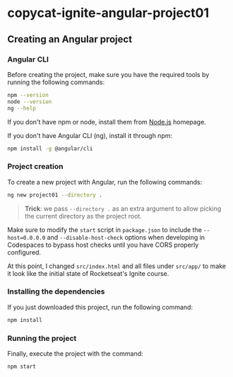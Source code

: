 # copycat-ignite-angular-project01

## Creating an Angular project

### Angular CLI

Before creating the project, make sure you have the required tools by running the following commands:

```bash
npm --version
node --version
ng --help
```
If you don't have npm or node, install them from [Node.js](https://nodejs.org/) homepage.

If you don't have Angular CLI (ng), install it through npm:

```bash
npm install -g @angular/cli
```

### Project creation

To create a new project with Angular, run the following commands:

```bash
ng new project01 --directory .
```

> **Trick**: we pass `--directory .` as an extra argument to allow picking the current directory as the project root.

Make sure to modify the `start` script in `package.json` to include the `--host=0.0.0.0` and `--disable-host-check` options when developing in Codespaces to bypass host checks until you have CORS properly configured.

At this point, I changed `src/index.html` and all files under `src/app/` to make it look like the initial state of Rocketseat's Ignite course.

### Installing the dependencies

If you just downloaded this project, run the following command:

```bash
npm install
```

### Running the project

Finally, execute the project with the command:

```bash
npm start
```
